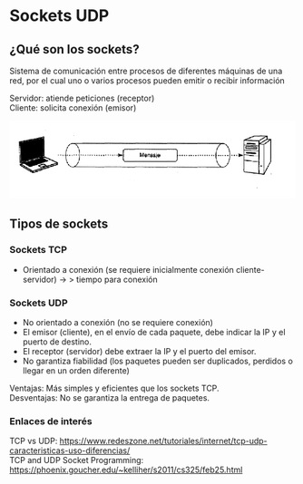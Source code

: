 # Sockets UDP

## ¿Qué son los sockets?

Sistema de comunicación entre procesos de diferentes máquinas de una red, por el cual uno o varios procesos pueden emitir o recibir información

Servidor: atiende peticiones (receptor)  
Cliente: solicita conexión (emisor)

![Socket](./src/images/socket.png)

## Tipos de sockets

### Sockets TCP

- Orientado a conexión (se requiere inicialmente conexión cliente-servidor) → > tiempo para conexión

### Sockets UDP

- No orientado a conexión (no se requiere conexión)
- El emisor (cliente), en el envío de cada paquete, debe indicar la IP y el puerto de destino. 
- El receptor (servidor) debe extraer la IP y el puerto del emisor.
- No garantiza fiabilidad (los paquetes pueden ser duplicados, perdidos o llegar en un orden diferente)

Ventajas: Más simples y eficientes que los sockets TCP.  
Desventajas: No se garantiza la entrega de paquetes.

### Enlaces de interés

TCP vs UDP: https://www.redeszone.net/tutoriales/internet/tcp-udp-caracteristicas-uso-diferencias/  
TCP and UDP Socket Programming: https://phoenix.goucher.edu/~kelliher/s2011/cs325/feb25.html
